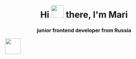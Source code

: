 <h1 align="center">Hi <img src="https://cs8.pikabu.ru/post_img/2017/07/09/10/1499616997170124762.gif](https://github.com/blackcater/blackcater/raw/main/images/Hi.gif)" height="40"/> there, I'm Mari </h1>
 

<h3 align="center">junior frontend developer from Russia</h3>
<img src="https://cs8.pikabu.ru/post_img/2017/07/09/10/1499616997170124762.gif" height="50"/>


